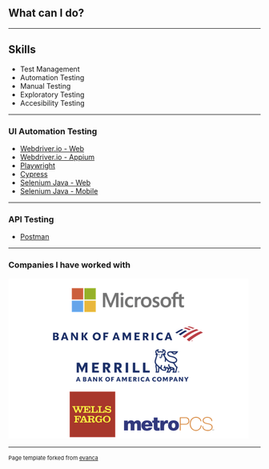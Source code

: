 ## What can I do?

---

## Skills

- Test Management
- Automation Testing
- Manual Testing
- Exploratory Testing
- Accesibility Testing

---

### UI Automation Testing

- [Webdriver.io - Web](https://github.com/ixmeza/wdio.conduit)
- [Webdriver.io - Appium](http://example.com/)
- [Playwright](http://example.com/)
- [Cypress](http://example.com/)
- [Selenium Java - Web](http://example.com/)
- [Selenium Java - Mobile](http://example.com/)

---

### API Testing
- [Postman](https://github.com/ixmeza/postman.restfulbooker)

---

### Companies I have worked with

<img src="images/dummy_thumbnail.png?raw=true"/>


---
<p style="font-size:11px">Page template forked from <a href="https://github.com/evanca/quick-portfolio">evanca</a></p>
<!-- Remove above link if you don't want to attibute -->
